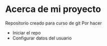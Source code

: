 # Acerca de mi proyecto
Repositorio creado para curso de git
Por hacer
- Iniciar el repo
- Configurar datos del usuario

